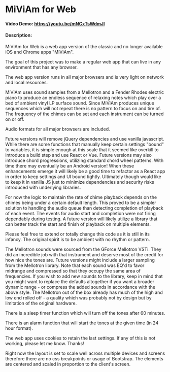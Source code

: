 # MiViAm for Web
#### Video Demo:  https://youtu.be/mNCxTsWdmJI
#### Description:
MiViAm for Web is a web app version of the classic and no longer available iOS and Chrome apps "MiViAm".

The goal of this project was to make a regular web app that can live in any environment that has any browser.

The web app version runs in all major browsers and is very light on network and local resources.

MiViAm uses sound samples from a Mellotron and a Fender Rhodes electric piano to produce an endless sequence of relaxing notes which play over a bed of ambient vinyl LP surface sound. Since MiViAm produces unique sequences which will not repeat there is no pattern to focus on and tire of. The frequency of the chimes can be set and each instrument can be turned on or off.

Audio formats for all major browsers are included.

Future versions will remove jQuery dependencies and use vanilla javascript.  While there are some functions that manually keep certain settings "bound" to variables, it is simple enough at this scale that it seemed like overkill to introduce a build step and use React or Vue.  Future versions may also introduce chord progressions, utilizing standard chord wheel patterns.  With time there may eventually be an Android version!  When these enhancements emerge it will likely be a good time to refactor as a React app in order to keep settings and UI bound tightly.  Ultimately though would like to keep it in vanilla JS just to minimize dependencies and security risks introduced with underlying libraries.

For now the logic to maintain the rate of chime playback depends on the chimes being under a certain default length.  This proved to be a simpler solution to handling the audio queue than detecting completion of playback of each event.  The events for audio start and completion were not firing dependably during testing.  A future version will likely utilize a library that can better track the start and finish of playback on multiple elements.

Please feel free to extend or totally change this code as it is still in its infancy.  The original spirit is to be ambient with no rhythm or pattern.

The Mellotron sounds were sourced from the GForce Mellotron VSTi.  They did an incredible job with that instrument and deserve most of the credit for how nice the tones are.  Future versions might include a larger sampling from the Mellotron library.  Note that each sound was EQ'd to favor midrange and compressed so that they occupy the same area of frequencies.  If you wish to add new sounds to the library, keep in mind that you might want to replace the defaults altogether if you want a broader dynamic range - or compress the added sounds in accordance with the above style.  The Mellotron out of the box already has much of the high and low end rolled off - a quality which was probably not by design but by limitation of the original hardware.

There is a sleep timer function which will turn off the tones after 60 minutes.

There is an alarm function that will start the tones at the given time (in 24 hour format).

The web app uses cookies to retain the last settings.  If any of this is not working, please let me know.  Thanks!

Right now the layout is set to scale well across multiple devices and screens therefore there are no css breakpoints or usage of Bootstrap.  The elements are centered and scaled in proportion to the client's screen.
